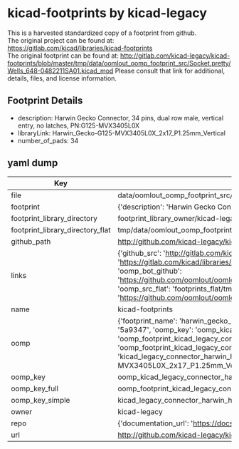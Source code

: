 # kicad-footprints by kicad-legacy  
This is a harvested standardized copy of a footprint from github.  
The original project can be found at:  
https://gitlab.com/kicad/libraries/kicad-footprints  
The original footprint can be found at:
http://gitlab.com/kicad-legacy/kicad-footprints/blob/master/tmp/data/oomlout_oomp_footprint_src/Socket.pretty/Wells_648-0482211SA01.kicad_mod
Please consult that link for additional, details, files, and license information.  
## Footprint Details
* description: Harwin Gecko Connector, 34 pins, dual row male, vertical entry, no latches, PN:G125-MVX3405L0X  
* libraryLink: Harwin_Gecko-G125-MVX3405L0X_2x17_P1.25mm_Vertical  
* number_of_pads: 34  
## yaml dump  
| Key | Value |  
| --- | --- |  
| file | data/oomlout_oomp_footprint_src/kicad-footprints/Connector_Harwin.pretty/Harwin_Gecko-G125-MVX3405L0X_2x17_P1.25mm_Vertical.kicad_mod |  
| footprint | {'description': 'Harwin Gecko Connector, 34 pins, dual row male, vertical entry, no latches, PN:G125-MVX3405L0X', 'libraryLink': 'Harwin_Gecko-G125-MVX3405L0X_2x17_P1.25mm_Vertical', 'number_of_pads': 34} |  
| footprint_library_directory | footprint_library_owner/kicad-legacy_kicad-footprints |  
| footprint_library_directory_flat | tmp/data/oomlout_oomp_footprint_src/footprints_flat/kicad_legacy_connector_harwin_harwin_gecko_g125_mvx3405l0x_2x17_p1_25mm_vertical/working |  
| github_path | http://github.com/kicad-legacy/kicad-footprints/blob/master/tmp/data/oomlout_oomp_footprint_src/Connector_Harwin.pretty/Harwin_Gecko-G125-MVX3405L0X_2x17_P1.25mm_Vertical.kicad_mod |  
| links | {'github_src': 'http://gitlab.com/kicad-legacy/kicad-footprints/blob/master/tmp/data/oomlout_oomp_footprint_src/Socket.pretty/Wells_648-0482211SA01.kicad_mod', 'github_src_repo': 'https://gitlab.com/kicad/libraries/kicad-footprints', 'oomp_bot': 'tmp/data/oomlout_oomp_footprint_src/footprints/kicad_legacy_connector_harwin_harwin_gecko_g125_mvx3405l0x_2x17_p1_25mm_vertical/working', 'oomp_bot_github': 'https://github.com/oomlout/oomlout_oomp_footprint_bot/tree/main/tmp/data/oomlout_oomp_footprint_src/footprints/kicad_legacy_connector_harwin_harwin_gecko_g125_mvx3405l0x_2x17_p1_25mm_vertical/working', 'oomp_src_flat': 'footprints_flat/tmp/data/oomlout_oomp_footprint_src/footprints_flat/kicad_legacy_connector_harwin_harwin_gecko_g125_mvx3405l0x_2x17_p1_25mm_vertical/working', 'oomp_src_flat_github': 'https://github.com/oomlout/oomlout_oomp_footprint_src/tree/main/tmp/data/oomlout_oomp_footprint_src/footprints_flat/kicad_legacy_connector_harwin_harwin_gecko_g125_mvx3405l0x_2x17_p1_25mm_vertical/working'} |  
| name | kicad-footprints |  
| oomp | {'footprint_name': 'harwin_gecko_g125_mvx3405l0x_2x17_p1_25mm_vertical', 'library_name': 'connector_harwin', 'md5': '5a93472ecf9b3d94750d8c0d910a17e8', 'md5_10': '5a93472ecf', 'md5_5': '5a934', 'md5_6': '5a9347', 'oomp_key': 'oomp_kicad_legacy_connector_harwin_harwin_gecko_g125_mvx3405l0x_2x17_p1_25mm_vertical', 'oomp_key_extra': 'oomp_footprint_kicad_legacy_connector_harwin_harwin_gecko_g125_mvx3405l0x_2x17_p1_25mm_vertical', 'oomp_key_full': 'oomp_footprint_kicad_legacy_connector_harwin_harwin_gecko_g125_mvx3405l0x_2x17_p1_25mm_vertical_5a9347', 'oomp_key_simple': 'kicad_legacy_connector_harwin_harwin_gecko_g125_mvx3405l0x_2x17_p1_25mm_vertical', 'original_filename': 'data/oomlout_oomp_footprint_src/kicad-footprints/Connector_Harwin.pretty/Harwin_Gecko-G125-MVX3405L0X_2x17_P1.25mm_Vertical.kicad_mod', 'owner_name': 'kicad_legacy'} |  
| oomp_key | oomp_kicad_legacy_connector_harwin_harwin_gecko_g125_mvx3405l0x_2x17_p1_25mm_vertical |  
| oomp_key_full | oomp_footprint_kicad_legacy_connector_harwin_harwin_gecko_g125_mvx3405l0x_2x17_p1_25mm_vertical |  
| oomp_key_simple | kicad_legacy_connector_harwin_harwin_gecko_g125_mvx3405l0x_2x17_p1_25mm_vertical |  
| owner | kicad-legacy |  
| repo | {'documentation_url': 'https://docs.github.com/rest/repos/repos#get-a-repository', 'message': 'Not Found'} |  
| url | http://github.com/kicad-legacy/kicad-footprints |  

